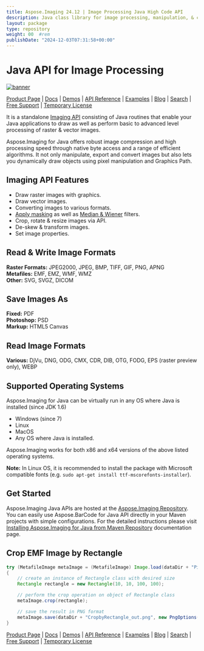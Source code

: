 ```yaml
---
title: Aspose.Imaging 24.12 | Image Processing Java High Code API
description: Java class library for image processing, manipulation, & conversion. Supports masking, filters, deskew, matrix transformation, shapes, dithering, and vectors.
layout: package
type: repository
weight: 00	#rem
publishDate: "2024-12-03T07:31:58+00:00"
---
```


# Java API for Image Processing

[![banner](../aspose_imaging-for-java-banner.png)](./)

[Product Page](https://products.aspose.com/imaging/java) | [Docs](https://docs.aspose.com/imaging/java/) | [Demos](https://products.aspose.app/imaging/family) | [API Reference](https://apireference.aspose.com/imaging/java) | [Examples](https://github.com/aspose-imaging/Aspose.Imaging-for-Java) | [Blog](https://blog.aspose.com/category/imaging/) | [Search](https://search.aspose.com/) | [Free Support](https://forum.aspose.com/c/imaging) | [Temporary License](https://purchase.aspose.com/temporary-license)

It is a standalone [Imaging API](https://products.aspose.com/imaging/java) consisting of Java routines that enable your Java applications to draw as well as perform basic to advanced level processing of raster & vector images.

Aspose.Imaging for Java offers robust image compression and high processing speed through native byte access and a range of efficient algorithms. It not only manipulate, export and convert images but also lets you dynamically draw objects using pixel manipulation and Graphics Path.

## Imaging API Features

- Draw raster images with graphics.
- Draw vector images.
- Converting images to various formats.
- [Apply masking](https://docs.aspose.com/imaging/java/applying-masking-to-images/) as well as [Median & Wiener](https://docs.aspose.com/imaging/java/applying-median-and-wiener-filters/) filters.
- Crop, rotate & resize images via API.
- De-skew & transform images.
- Set image properties.

## Read & Write Image Formats

**Raster Formats:** JPEG2000, JPEG, BMP, TIFF, GIF, PNG, APNG\
**Metafiles:** EMF, EMZ, WMF, WMZ\
**Other:** SVG, SVGZ, DICOM

## Save Images As

**Fixed:** PDF\
**Photoshop:** PSD\
**Markup:** HTML5 Canvas

## Read Image Formats

**Various:** DjVu, DNG, ODG, CMX, CDR, DIB, OTG, FODG, EPS (raster preview only), WEBP

## Supported Operating Systems

Aspose.Imaging for Java can be virtually run in any OS where Java is installed (since JDK 1.6)

- Windows (since 7)
- Linux
- MacOS
- Any OS where Java is installed.

Aspose.Imaging works for both x86 and x64 versions of the above listed operating systems.

**Note:** In Linux OS, it is recommended to install the package with Microsoft compatible fonts (e.g. `sudo apt-get install ttf-mscorefonts-installer`).

## Get Started

Aspose.Imaging Java APIs are hosted at the [Aspose.Imaging Repository](https://releases.aspose.com/java/repo/com/aspose/aspose-imaging/). You can easily use Aspose.BarCode for Java API directly in your Maven projects with simple configurations. For the detailed instructions please visit [Installing Aspose.Imaging for Java from Maven Repository](https://docs.aspose.com/imaging/java/installation/) documentation page.

## Crop EMF Image by Rectangle

```java
try (MetafileImage metaImage = (MetafileImage) Image.load(dataDir + "Picture1.emf"))
{
	// create an instance of Rectangle class with desired size
	Rectangle rectangle = new Rectangle(10, 10, 100, 100);

	// perform the crop operation on object of Rectangle class
	metaImage.crop(rectangle);

	// save the result in PNG format
	metaImage.save(dataDir + "CropbyRectangle_out.png", new PngOptions());
}
```

[Product Page](https://products.aspose.com/imaging/java) | [Docs](https://docs.aspose.com/imaging/java/) | [Demos](https://products.aspose.app/imaging/family) | [API Reference](https://apireference.aspose.com/imaging/java) | [Examples](https://github.com/aspose-imaging/Aspose.Imaging-for-Java) | [Blog](https://blog.aspose.com/category/imaging/) | [Search](https://search.aspose.com/) | [Free Support](https://forum.aspose.com/c/imaging) | [Temporary License](https://purchase.aspose.com/temporary-license)
